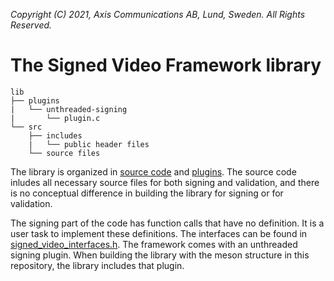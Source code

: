 *Copyright (C) 2021, Axis Communications AB, Lund, Sweden. All Rights Reserved.*

# The Signed Video Framework library
```
lib
├── plugins
|   └── unthreaded-signing
|       └── plugin.c
└── src
    ├── includes
    |   └── public header files
    └── source files
```

The library is organized in [source code](./lib/src/) and [plugins](./lib/plugins/). The source code inludes all necessary source files for both signing and validation, and there is no conceptual difference in building the library for signing or for validation.

The signing part of the code has function calls that have no definition. It is a user task to implement these definitions. The interfaces can be found in [signed_video_interfaces.h](./lib/src/includes/signed_video_interfaces.h). The framework comes with an unthreaded signing plugin. When building the library with the meson structure in this repository, the library includes that plugin.
